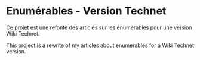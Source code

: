 Enumérables - Version Technet
=============================

Ce projet est une refonte des articles sur les énumérables pour une version Wiki Technet.

This project is a rewrite of my articles about enumerables for a Wiki Technet version.
